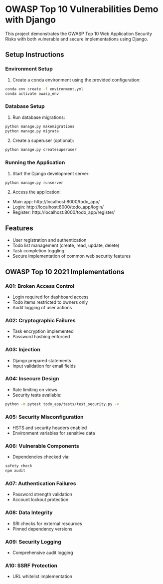 # OWASP Top 10 Vulnerabilities Demo with Django

This project demonstrates the OWASP Top 10 Web Application Security Risks with both vulnerable and secure implementations using Django.

## Setup Instructions

### Environment Setup

1. Create a conda environment using the provided configuration:
```bash
conda env create -f environment.yml
conda activate owasp_env
```

### Database Setup
1. Run database migrations:
```bash
python manage.py makemigrations
python manage.py migrate
```
2. Create a superuser (optional):
```bash
python manage.py createsuperuser
```

### Running the Application
1. Start the Django development server:
```bash
python manage.py runserver
```
2. Access the application:
  - Main app: http://localhost:8000/todo_app/
  - Login: http://localhost:8000/todo_app/login/
  - Register: http://localhost:8000/todo_app/register/

## Features
- User registration and authentication
- Todo list management (create, read, update, delete)
- Task completion toggling
- Secure implementation of common web security features

## OWASP Top 10 2021 Implementations

### A01: Broken Access Control
- Login required for dashboard access
- Todo items restricted to owners only
- Audit logging of user actions

### A02: Cryptographic Failures
- Task encryption implemented
- Password hashing enforced

### A03: Injection
- Django prepared statements
- Input validation for email fields

### A04: Insecure Design
- Rate limiting on views
- Security tests available:
```bash
python -m pytest todo_app/tests/test_security.py -v
```

### A05: Security Misconfiguration
- HSTS and security headers enabled
- Environment variables for sensitive data

### A06: Vulnerable Components
- Dependencies checked via:
```bash
safety check
npm audit
```

### A07: Authentication Failures
- Password strength validation
- Account lockout protection

### A08: Data Integrity
- SRI checks for external resources
- Pinned dependency versions

### A09: Security Logging
- Comprehensive audit logging

### A10: SSRF Protection
- URL whitelist implementation
